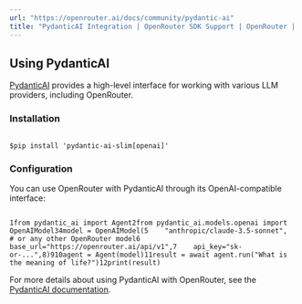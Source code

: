 ```yaml
---
url: "https://openrouter.ai/docs/community/pydantic-ai"
title: "PydanticAI Integration | OpenRouter SDK Support | OpenRouter | Documentation"
---
```


## Using PydanticAI

[PydanticAI](https://github.com/pydantic/pydantic-ai) provides a high-level interface for working with various LLM providers, including OpenRouter.

### Installation

```code-block text-sm

$pip install 'pydantic-ai-slim[openai]'
```

### Configuration

You can use OpenRouter with PydanticAI through its OpenAI-compatible interface:

```code-block text-sm

1from pydantic_ai import Agent2from pydantic_ai.models.openai import OpenAIModel34model = OpenAIModel(5    "anthropic/claude-3.5-sonnet",  # or any other OpenRouter model6    base_url="https://openrouter.ai/api/v1",7    api_key="sk-or-...",8)910agent = Agent(model)11result = await agent.run("What is the meaning of life?")12print(result)
```

For more details about using PydanticAI with OpenRouter, see the [PydanticAI documentation](https://ai.pydantic.dev/models/#api_key-argument).